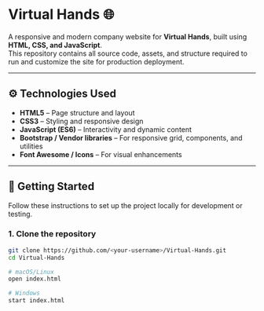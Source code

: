 # Virtual Hands 🌐

A responsive and modern company website for **Virtual Hands**, built using **HTML, CSS, and JavaScript**.  
This repository contains all source code, assets, and structure required to run and customize the site for production deployment.

---

## ⚙️ Technologies Used

- **HTML5** – Page structure and layout  
- **CSS3** – Styling and responsive design  
- **JavaScript (ES6)** – Interactivity and dynamic content  
- **Bootstrap / Vendor libraries** – For responsive grid, components, and utilities  
- **Font Awesome / Icons** – For visual enhancements  

---

## 🚀 Getting Started

Follow these instructions to set up the project locally for development or testing.

### 1. Clone the repository
```bash
git clone https://github.com/<your-username>/Virtual-Hands.git
cd Virtual-Hands

# macOS/Linux
open index.html

# Windows
start index.html

